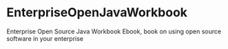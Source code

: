 # EnterpriseOpenJavaWorkbook
Enterprise Open Source Java Workbook Ebook, book on using open source software in your enterprise
